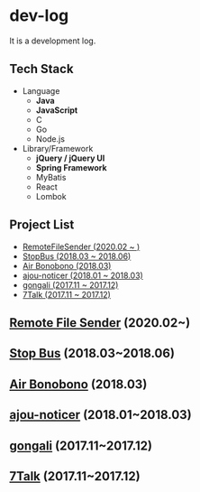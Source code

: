 # dev-log
It is a development log.

## Tech Stack
- Language
    - **Java**
    - **JavaScript**
    - C
    - Go
    - Node.js
- Library/Framework
    - **jQuery / jQuery UI**
    - **Spring Framework**
    - MyBatis
    - React
    - Lombok

## Project List
- [RemoteFileSender (2020.02 ~ )](https://github.com/mjin1220/dev-log/#remote-file-sender-202002)
- [StopBus (2018.03 ~ 2018.06)](https://github.com/mjin1220/dev-log/#stop-bus-201803201806)
- [Air Bonobono (2018.03)](https://github.com/mjin1220/dev-log/#air-bonobono-201803)
- [ajou-noticer (2018.01 ~ 2018.03)](https://github.com/mjin1220/dev-log/#ajou-noticer-201801201803)
- [gongali (2017.11 ~ 2017.12)](https://github.com/mjin1220/dev-log/#gongali-201711201712)
- [7Talk (2017.11 ~ 2017.12)](https://github.com/mjin1220/dev-log/#7-talk-201711201712)

## [Remote File Sender](https://github.com/mjin1220/RemoteFileSender) (2020.02~)
## [Stop Bus](https://github.com/AJOU-Connection/StopBus_Server) (2018.03~2018.06)
## [Air Bonobono](https://github.com/mjin1220/2018-GCPUG-bonobono) (2018.03)
## [ajou-noticer](https://github.com/mjin1220/ajou-noticer) (2018.01~2018.03)
## [gongali](https://github.com/mjin1220/gongali) (2017.11~2017.12)
## [7Talk](https://github.com/mjin1220/7Talk-UI) (2017.11~2017.12)